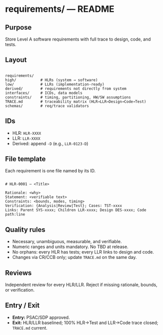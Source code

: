 # requirements/ — README

## Purpose
Store Level A software requirements with full trace to design, code, and tests.

## Layout
```

requirements/
high/           # HLRs (system → software)
low/            # LLRs (implementation-ready)
derived/        # requirements not directly from system
interfaces/     # ICDs, data models
constraints/    # timing, partitioning, HW/SW assumptions
TRACE.md        # traceability matrix (HLR→LLR→Design→Code→Test)
schemas/        # req/trace validators

```

## IDs
- HLR: `HLR-XXXX`  
- LLR: `LLR-XXXX`  
- Derived: append `-D` (e.g., `LLR-0123-D`)

## File template
Each requirement is one file named by its ID.
```

# HLR-0001 — <Title>

Rationale: <why>
Statement: <verifiable text>
Constraints: <bounds, modes, timing>
Verification: {Analysis|Review|Test}; Cases: TST-xxxx
Links: Parent SYS-xxxx; Children LLR-xxxx; Design DES-xxxx; Code path:line

```

## Quality rules
- Necessary, unambiguous, measurable, and verifiable.
- Numeric ranges and units mandatory. No TBD at release.
- No orphans: every HLR has tests; every LLR links to design and code.
- Changes via CR/CCB only; update `TRACE.md` on the same day.

## Reviews
Independent review for every HLR/LLR. Reject if missing rationale, bounds, or verification.

## Entry / Exit
- **Entry:** PSAC/SDP approved.  
- **Exit:** HLR/LLR baselined; 100% HLR→Test and LLR→Code trace closed; `TRACE.md` current.
